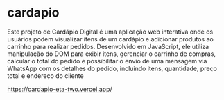 # cardapio

Este projeto de Cardápio Digital é uma aplicação web interativa onde os usuários podem visualizar itens de um cardápio e adicionar produtos ao carrinho para realizar pedidos. Desenvolvido em JavaScript, ele utiliza manipulação do DOM para exibir itens, gerenciar o carrinho de compras, calcular o total do pedido e possibilitar o envio de uma mensagem via WhatsApp com os detalhes do pedido, incluindo itens, quantidade, preço total e endereço do cliente

https://cardapio-eta-two.vercel.app/
